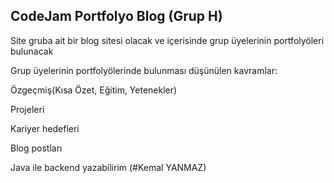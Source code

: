 ## CodeJam Portfolyo Blog (Grup H)

Site gruba ait bir blog sitesi olacak ve içerisinde grup üyelerinin portfolyöleri bulunacak

Grup üyelerinin portfolyölerinde bulunması düşünülen kavramlar:

Özgeçmiş(Kısa Özet, Eğitim, Yetenekler)

Projeleri

Kariyer hedefleri

Blog postları



Java ile backend yazabilirim (#Kemal YANMAZ)

<Entityler>

​	<User>

​		<userid></userid>

​		<fname></fname>

​		<lname></lname>

​		<birthDate></birthDate>

​		<graduateDate></graduateDate>

​		<graduatedDepartment></graduatedDepartment>

​		<schools></schools>

​	</User>

​	<Posts>

​		<userid></userid>

​		<title></title>

​		<content></content>

​		<keywords></keywords>

​	</Posts>

​	<Project>

​		<userid></userid>

​		<name></name>

​		<time></time>

​		<link></link>

​		<usedTechs></usedTechs>

​	</Project>

​	<School>

​		<id></id>

​		<name></name>

​		<city></city>

​		<country></country>

​		<level></level>

​	</School>

​	<Level>

​		<id></id>

​		<name></name>

​	<Level>

</Entityler>